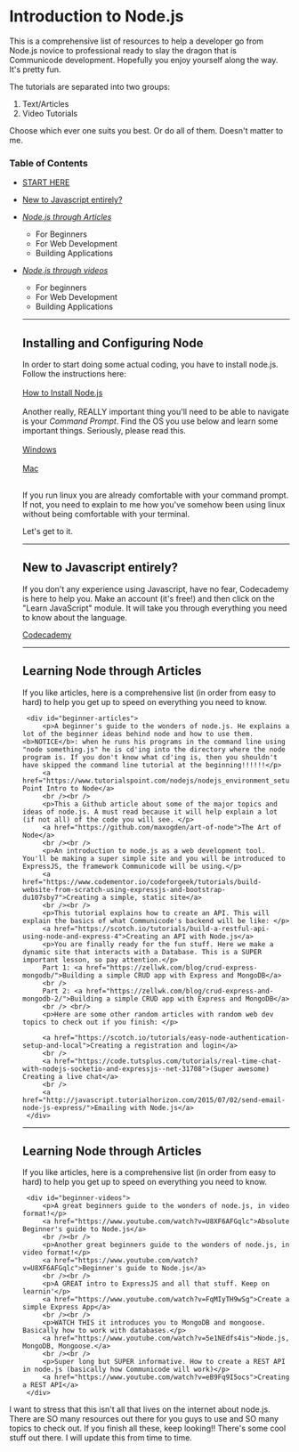# Introduction to Node.js 

This is a comprehensive list of resources to help a developer go from Node.js novice to professional ready to slay the dragon that is Communicode development. Hopefully you enjoy yourself along the way. It's pretty fun.

The tutorials are separated into two groups: 

 1. Text/Articles
 2. Video Tutorials

Choose which ever one suits you best. Or do all of them. Doesn't matter to me. 

### Table of Contents

 - [START HERE](#starthere)
 - [New to Javascript entirely?](#newtojs)
 - [*Node.js through Articles*](#nodethrougharticles)
	 - For Beginners
	 - For Web Development
	 - Building Applications
 - [*Node.js through videos*](#nodethroughvideos)
	 - For beginners
	 - For Web Development
	 - Building Applications
	
	<hr />
    <div id="starthere">
	    <h2>Installing and Configuring Node</h2>
		In order to start doing some actual coding, you have to install node.js. Follow the instructions here:
		<br /><br />
		<a href="https://nodejs.org/en/download/package-manager">How to Install Node.js</a>
		<br /><br />
		Another really, REALLY important thing you'll need to be able to navigate is your <i>Command Prompt</i>. Find the OS you use below and learn some important things. Seriously, please read this.
		<br /><br />
		<a href="https://www.bleepingcomputer.com/tutorials/windows-command-prompt-introduction/">Windows</a><br /><br />
		<a href="http://blog.teamtreehouse.com/introduction-to-the-mac-os-x-command-line">Mac</a><br /><br />
		<p>If you run linux you are already comfortable with your command prompt. If not, you need to explain to me how you've somehow been using linux without being comfortable with your terminal.</p>
		Let's get to it. 
		<br />
		<hr>
	</div>
	
    <div id="newtojs">
		<h2>New to Javascript entirely?</h2>
		<p>If you don't any experience using Javascript, have no fear, Codecademy is here to help you. Make an account (it's free!) and then click on the "Learn JavaScript" module. It will take you through everything you need to know about the language.</p>
		<a href="https://codecademy.com/">Codecademy</a>
   </div>
	<hr>
	<div id="nodethrougharticles">
		<h2>Learning Node through Articles</h2>
		<p>If you like articles, here is a comprehensive list (in order from easy to hard) to help you get up to speed on everything you need to know.</p>

		<div id="beginner-articles">
			<p>A beginner's guide to the wonders of node.js. He explains a lot of the beginner ideas behind node and how to use them. <b>NOTICE</b>: when he runs his programs in the command line using "node something.js" he is cd'ing into the directory where the node program is. If you don't know what cd'ing is, then you shouldn't have skipped the command line tutorial at the beginning!!!!!!</p>
			<a href="https://www.tutorialspoint.com/nodejs/nodejs_environment_setup.htm">Tutorial's Point Intro to Node</a> 
			<br /><br />
			<p>This a Github article about some of the major topics and ideas of node.js. A must read because it will help explain a lot (if not all) of the code you will see. </p>
			<a href="https://github.com/maxogden/art-of-node">The Art of Node</a>
			<br /><br />
			<p>An introduction to node.js as a web development tool. You'll be making a super simple site and you will be introduced to ExpressJS, the framework Communicode will be using.</p>
			<a href="https://www.codementor.io/codeforgeek/tutorials/build-website-from-scratch-using-expressjs-and-bootstrap-du107sby7">Creating a simple, static site</a>
			<br /><br />
			<p>This tutorial explains how to create an API. This will explain the basics of what Communicode's backend will be like: </p>
			<a href="https://scotch.io/tutorials/build-a-restful-api-using-node-and-express-4">Creating an API with Node.js</a>
			<p>You are finally ready for the fun stuff. Here we make a dynamic site that interacts with a Database. This is a SUPER important lesson, so pay attention.</p>
			Part 1: <a href="https://zellwk.com/blog/crud-express-mongodb/">Building a simple CRUD app with Express and MongoDB</a>
			<br />
			Part 2: <a href="https://zellwk.com/blog/crud-express-and-mongodb-2/">Building a simple CRUD app with Express and MongoDB</a>
			<br /> <br/>
			<p>Here are some other random articles with random web dev topics to check out if you finish: </p>
			
			<a href="https://scotch.io/tutorials/easy-node-authentication-setup-and-local">Creating a registration and login</a>
			<br />
			<a href="https://code.tutsplus.com/tutorials/real-time-chat-with-nodejs-socketio-and-expressjs--net-31708">(Super awesome) Creating a live chat</a>
			<br />
			<a href="http://javascript.tutorialhorizon.com/2015/07/02/send-email-node-js-express/">Emailing with Node.js</a>
		</div>

	</div>

	<hr>
	<div id="nodethroughvideos">
		<h2>Learning Node through Articles</h2>
		<p>If you like articles, here is a comprehensive list (in order from easy to hard) to help you get up to speed on everything you need to know.</p>

		<div id="beginner-videos">
			<p>A great beginners guide to the wonders of node.js, in video format!</p>
			<a href="https://www.youtube.com/watch?v=U8XF6AFGqlc">Absolute Beginner's guide to Node.js</a> 
			<br /><br />
			<p>Another great beginners guide to the wonders of node.js, in video format!</p>
			<a href="https://www.youtube.com/watch?v=U8XF6AFGqlc">Beginner's guide to Node.js</a> 
			<br /><br />
			<p>A GREAT intro to ExpressJS and all that stuff. Keep on learnin'</p>
			<a href="https://www.youtube.com/watch?v=FqMIyTH9wSg">Create a simple Express App</a>
			<br /><br />
			<p>WATCH THIS it introduces you to MongoDB and mongoose. Basically how to work with databases.</p>
			<a href="https://www.youtube.com/watch?v=5e1NEdfs4is">Node.js, MongoDB, Mongoose.</a>
			<br /><br />
			<p>Super long but SUPER informative. How to create a REST API in node.js (basically how Communicode will work)</p>
			<a href="https://www.youtube.com/watch?v=eB9Fq9I5ocs">Creating a REST API</a>
		</div>
	</div>
	
<p>I want to stress that this isn't all that lives on the internet about node.js. There are SO many resources out there for you guys to use and SO many topics to check out. If you finish all these, keep looking!! There's some cool stuff out there. I will update this from time to time.</p>
